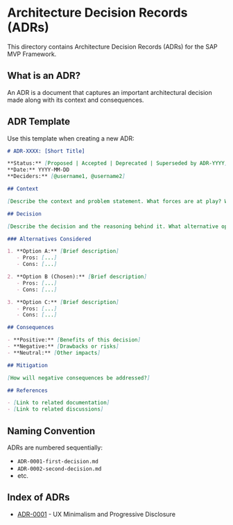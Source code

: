 # Architecture Decision Records (ADRs)

This directory contains Architecture Decision Records (ADRs) for the SAP MVP Framework.

## What is an ADR?

An ADR is a document that captures an important architectural decision made along with its context and consequences.

## ADR Template

Use this template when creating a new ADR:

```markdown
# ADR-XXXX: [Short Title]

**Status:** [Proposed | Accepted | Deprecated | Superseded by ADR-YYYY]
**Date:** YYYY-MM-DD
**Deciders:** [@username1, @username2]

## Context

[Describe the context and problem statement. What forces are at play? What are the constraints?]

## Decision

[Describe the decision and the reasoning behind it. What alternative options were considered?]

### Alternatives Considered

1. **Option A:** [Brief description]
   - Pros: [...]
   - Cons: [...]

2. **Option B (Chosen):** [Brief description]
   - Pros: [...]
   - Cons: [...]

3. **Option C:** [Brief description]
   - Pros: [...]
   - Cons: [...]

## Consequences

- **Positive:** [Benefits of this decision]
- **Negative:** [Drawbacks or risks]
- **Neutral:** [Other impacts]

## Mitigation

[How will negative consequences be addressed?]

## References

- [Link to related documentation]
- [Link to related discussions]
```

## Naming Convention

ADRs are numbered sequentially:
- `ADR-0001-first-decision.md`
- `ADR-0002-second-decision.md`
- etc.

## Index of ADRs

<!-- Update this list when adding new ADRs -->

- [ADR-0001](./ADR-0001-ux-minimalism.md) - UX Minimalism and Progressive Disclosure

